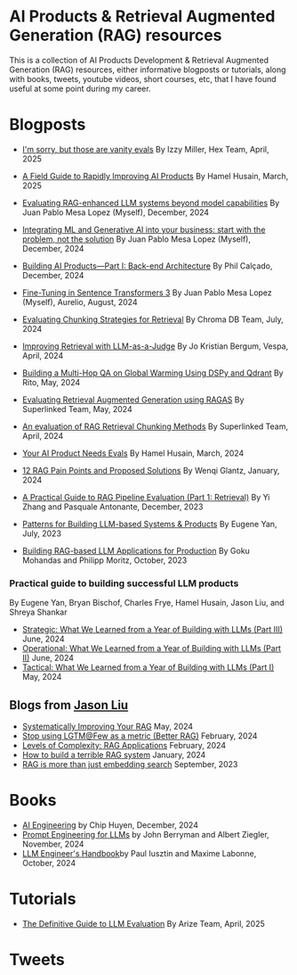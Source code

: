 # AI Products & Retrieval Augmented Generation (RAG) resources

This is a collection of AI Products Development & Retrieval Augmented Generation (RAG) resources, either informative blogposts or tutorials, along with books, tweets, youtube videos, short courses, etc, that I have found useful at some point during my career.

# Blogposts

- [I'm sorry, but those are vanity evals](https://hex.tech/blog/im-sorry-but-those-are-vanity-evals/) By Izzy Miller, Hex Team, April, 2025

- [A Field Guide to Rapidly Improving AI Products](https://hamel.dev/blog/posts/field-guide/) By Hamel Husain, March, 2025

- [Evaluating RAG-enhanced LLM systems beyond model capabilities](https://juanpml.com/writing/2024/12/18/evaluating-rag-enhanced-llm-systems-beyond-model-capabilities/) By Juan Pablo Mesa Lopez (Myself), December, 2024

- [Integrating ML and Generative AI into your business: start with the problem, not the solution](https://juanpml.com/writing/2024/12/21/integrating-ml-and-generative-ai-into-your-business-start-with-the-problem-not-the-solution/) By Juan Pablo Mesa Lopez (Myself), December, 2024

- [Building AI Products—Part I: Back-end Architecture](https://philcalcado.com/2024/12/14/building-ai-products-part-i.html) By Phil Calçado, December, 2024

- [Fine-Tuning in Sentence Transformers 3](https://www.aurelio.ai/learn/sentence-transformers-fine-tuning) By Juan Pablo Mesa Lopez (Myself), Aurelio, August, 2024

- [Evaluating Chunking Strategies for Retrieval](https://research.trychroma.com/evaluating-chunking) By Chroma DB Team, July, 2024

- [Improving Retrieval with LLM-as-a-Judge](https://blog.vespa.ai/improving-retrieval-with-llm-as-a-judge/) By Jo Kristian Bergum, Vespa, April, 2024

- [Building a Multi-Hop QA on Global Warming Using DSPy and Qdrant](https://rito.hashnode.dev/building-a-multi-hop-qa-with-dspy-and-qdrant) By Rito, May, 2024

- [Evaluating Retrieval Augmented Generation using RAGAS](https://superlinked.com/vectorhub/articles/retrieval-augmented-generation-eval-qdrant-ragas) By Superlinked Team, May, 2024

- [An evaluation of RAG Retrieval Chunking Methods](https://superlinked.com/vectorhub/articles/evaluation-rag-retrieval-chunking-methods) By Superlinked Team, April, 2024
 
- [Your AI Product Needs Evals](https://hamel.dev/blog/posts/evals/) By Hamel Husain, March, 2024

- [12 RAG Pain Points and Proposed Solutions](https://towardsdatascience.com/12-rag-pain-points-and-proposed-solutions-43709939a28c) By Wenqi Glantz, January, 2024

- [A Practical Guide to RAG Pipeline Evaluation (Part 1: Retrieval)](https://blog.relari.ai/a-practical-guide-to-rag-pipeline-evaluation-part-1-27a472b09893) By Yi Zhang and Pasquale Antonante, December, 2023

- [Patterns for Building LLM-based Systems & Products](https://eugeneyan.com/writing/llm-patterns/) By Eugene Yan, July, 2023

- [Building RAG-based LLM Applications for Production](https://www.anyscale.com/blog/a-comprehensive-guide-for-building-rag-based-llm-applications-part-1) By Goku Mohandas and Philipp Moritz, October, 2023


### Practical guide to building successful LLM products

By Eugene Yan, Bryan Bischof, Charles Frye, Hamel Husain, Jason Liu, and Shreya Shankar

- [Strategic: What We Learned from a Year of Building with LLMs (Part III)](https://www.oreilly.com/radar/what-we-learned-from-a-year-of-building-with-llms-part-iii-strategy/) June, 2024
- [Operational: What We Learned from a Year of Building with LLMs (Part II)](https://www.oreilly.com/radar/what-we-learned-from-a-year-of-building-with-llms-part-ii/) June, 2024
- [Tactical: What We Learned from a Year of Building with LLMs (Part I)](https://www.oreilly.com/radar/what-we-learned-from-a-year-of-building-with-llms-part-i/) May, 2024



## Blogs from [Jason Liu](https://jxnl.co/writing/category/rag)

- [Systematically Improving Your RAG](https://jxnl.co/writing/2024/05/22/systematically-improving-your-rag/) May, 2024
- [Stop using LGTM@Few as a metric (Better RAG)](https://jxnl.co/writing/2024/02/05/when-to-lgtm-at-k/) February, 2024
- [Levels of Complexity: RAG Applications](https://jxnl.co/writing/2024/02/28/levels-of-complexity-rag-applications/) February, 2024
- [How to build a terrible RAG system](https://jxnl.co/writing/2024/01/07/inverted-thinking-rag/) January, 2024
- [RAG is more than just embedding search](https://jxnl.co/writing/2023/09/17/rag-is-more-than-embeddings/) September, 2023

# Books

- [AI Engineering](https://www.oreilly.com/library/view/ai-engineering/9781098166298/) by Chip Huyen, December, 2024
- [Prompt Engineering for LLMs](https://www.oreilly.com/library/view/prompt-engineering-for/9781098156145/) by John Berryman and Albert Ziegler, November, 2024
- [LLM Engineer's Handbook](https://www.oreilly.com/library/view/llm-engineers-handbook/9781836200079/)by Paul Iusztin and Maxime Labonne, October, 2024


# Tutorials

- [The Definitive Guide to LLM Evaluation](https://arize.com/llm-evaluation) By Arize Team, April, 2025

# Tweets


